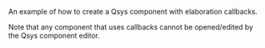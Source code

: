 An example of how to create a Qsys component with elaboration callbacks.

Note that any component that uses callbacks cannot be opened/edited by the
Qsys component editor.
